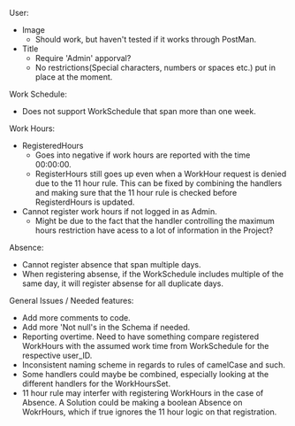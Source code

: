 User:
- Image
	- Should work, but haven't tested if it works through PostMan.
- Title
	- Require 'Admin' apporval?
	- No restrictions(Special characters, numbers or spaces etc.) put in place at the moment. 


Work Schedule:
- Does not support WorkSchedule that span more than one week.


Work Hours:
- RegisteredHours
	- Goes into negative if work hours are reported with the time 00:00:00.
	- RegisterHours still goes up even when a WorkHour request is denied due to the 11 hour rule. This can be fixed by combining the handlers
	  and making sure that the 11 hour rule is checked before RegisterdHours is updated.
- Cannot register work hours if not logged in as Admin.
	- Might be due to the fact that the handler controlling the maximum hours restriction have acess to a lot of information in the Project?


Absence:
- Cannot register absence that span multiple days.
- When registering absense, if the WorkSchedule includes multiple of the same day, it will register absense for all duplicate days.


General Issues / Needed features:
- Add more comments to code.
- Add more 'Not null's in the Schema if needed.
- Reporting overtime. Need to have something compare registered WorkHours with the assumed work time from WorkSchedule for the respective user_ID.
- Inconsistent naming scheme in regards to rules of camelCase and such.
- Some handlers could maybe be combined, especially looking at the different handlers for the WorkHoursSet.
- 11 hour rule may interfer with registering WorkHours in the case of Absence. A Solution could be making a boolean Absence on WokrHours, which 
if true ignores the 11 hour logic on that registration.